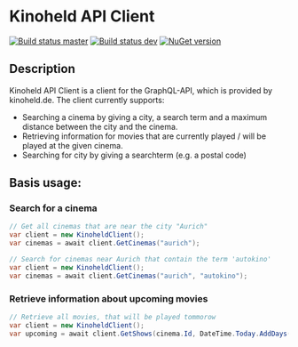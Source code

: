 # Kinoheld API Client

[![Build status master](https://ci.appveyor.com/api/projects/status/b982ewnsagvbyd5i?svg=true&passingText=master%20-%20passing&failingText=master%20-%20failing&pendingText=master%20-%20pending)](https://ci.appveyor.com/project/janniksam/kinoheld) 
[![Build status dev](https://ci.appveyor.com/api/projects/status/b982ewnsagvbyd5i/branch/dev?svg=true&passingText=dev%20-%20passing&failingText=dev%20-%20failing&pendingText=dev%20-%20pending)](https://ci.appveyor.com/project/janniksam/kinoheld/branch/dev)
[![NuGet version](https://badge.fury.io/nu/Kinoheld.Api.Client.svg)](https://badge.fury.io/nu/Kinoheld.Api.Client)

## Description

Kinoheld API Client is a client for the GraphQL-API, which is provided by kinoheld.de.
The client currently supports:
- Searching a cinema by giving a city, a search term and a maximum distance between the city and the cinema.
- Retrieving information for movies that are currently played / will be played at the given cinema.
- Searching for city by giving a searchterm (e.g. a postal code)

## Basis usage:
 
### Search for a cinema

```cs
// Get all cinemas that are near the city "Aurich"
var client = new KinoheldClient();
var cinemas = await client.GetCinemas("aurich");

// Search for cinemas near Aurich that contain the term 'autokino'
var client = new KinoheldClient();
var cinemas = await client.GetCinemas("aurich", "autokino");
 ```
### Retrieve information about upcoming movies

```cs
// Retrieve all movies, that will be played tommorow
var client = new KinoheldClient();
var upcoming = await client.GetShows(cinema.Id, DateTime.Today.AddDays(1));   
 ```
